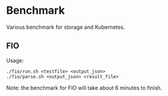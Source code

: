 # Benchmark

Various benchmark for storage and Kubernetes.

## FIO

Usage:
```
./fio/run.sh <testfile> <output_json>
./fio/parse.sh <output_json> <result_file>
```

Note: the benchmark for FIO will take about 6 minutes to finish.
